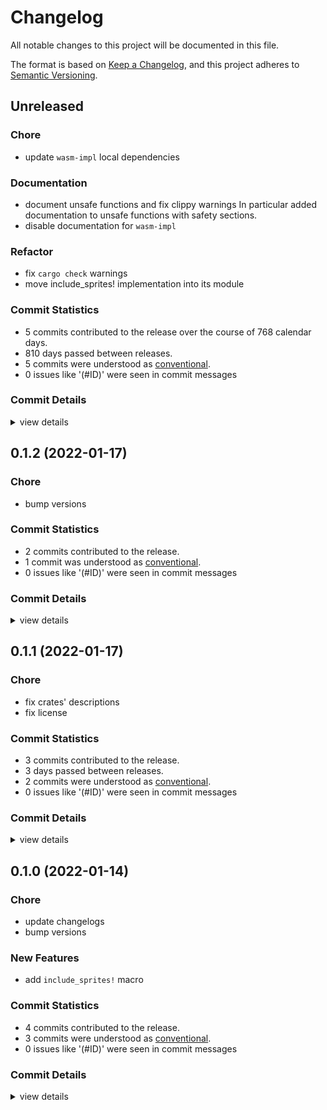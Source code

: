 # Changelog

All notable changes to this project will be documented in this file.

The format is based on [Keep a Changelog](https://keepachangelog.com/en/1.0.0/),
and this project adheres to [Semantic Versioning](https://semver.org/spec/v2.0.0.html).

## Unreleased

### Chore

 - <csr-id-6a833a7d3ecd8ee045441892e1c504993c0e5c65/> update `wasm-impl` local dependencies

### Documentation

 - <csr-id-60b3c5307b97a414e492d1e429f3d1de068411f3/> document unsafe functions and fix clippy warnings
   In particular added documentation to unsafe functions with safety sections.
 - <csr-id-9deecf48578e05831dafe18131b3c0ebff7377e2/> disable documentation for `wasm-impl`

### Refactor

 - <csr-id-1546d4800d74a57a63ea273aa03473fce1ebca2b/> fix `cargo check` warnings
 - <csr-id-233cb7870c80b14a4a8f5394eab6b0c8e0586b28/> move include_sprites! implementation into its module

### Commit Statistics

<csr-read-only-do-not-edit/>

 - 5 commits contributed to the release over the course of 768 calendar days.
 - 810 days passed between releases.
 - 5 commits were understood as [conventional](https://www.conventionalcommits.org).
 - 0 issues like '(#ID)' were seen in commit messages

### Commit Details

<csr-read-only-do-not-edit/>

<details><summary>view details</summary>

 * **Uncategorized**
    - Update `wasm-impl` local dependencies ([`6a833a7`](https://github.com/zetanumbers/wasm4-rs/commit/6a833a7d3ecd8ee045441892e1c504993c0e5c65))
    - Document unsafe functions and fix clippy warnings ([`60b3c53`](https://github.com/zetanumbers/wasm4-rs/commit/60b3c5307b97a414e492d1e429f3d1de068411f3))
    - Fix `cargo check` warnings ([`1546d48`](https://github.com/zetanumbers/wasm4-rs/commit/1546d4800d74a57a63ea273aa03473fce1ebca2b))
    - `include_sprites!` is now gated by `include-sprites` feature ([`9deecf4`](https://github.com/zetanumbers/wasm4-rs/commit/9deecf48578e05831dafe18131b3c0ebff7377e2))
    - Move include_sprites! implementation into its module ([`233cb78`](https://github.com/zetanumbers/wasm4-rs/commit/233cb7870c80b14a4a8f5394eab6b0c8e0586b28))
</details>

## 0.1.2 (2022-01-17)

### Chore

 - <csr-id-3ffbbb4e106ce545fcf0b8a1fa36e40e3384afdc/> bump versions

### Commit Statistics

<csr-read-only-do-not-edit/>

 - 2 commits contributed to the release.
 - 1 commit was understood as [conventional](https://www.conventionalcommits.org).
 - 0 issues like '(#ID)' were seen in commit messages

### Commit Details

<csr-read-only-do-not-edit/>

<details><summary>view details</summary>

 * **Uncategorized**
    - Release wasm4-impl v0.1.2, wasm4 v0.1.2 ([`d833a30`](https://github.com/zetanumbers/wasm4-rs/commit/d833a3084f6eb490fc9cff7f10e0e37696cdf0e2))
    - Bump versions ([`3ffbbb4`](https://github.com/zetanumbers/wasm4-rs/commit/3ffbbb4e106ce545fcf0b8a1fa36e40e3384afdc))
</details>

## 0.1.1 (2022-01-17)

### Chore

 - <csr-id-2bed0608fe6d1f95412b53e4b2a100c6d9413898/> fix crates' descriptions
 - <csr-id-7e163bdedd898202b4009fd19a79e286592174a0/> fix license

### Commit Statistics

<csr-read-only-do-not-edit/>

 - 3 commits contributed to the release.
 - 3 days passed between releases.
 - 2 commits were understood as [conventional](https://www.conventionalcommits.org).
 - 0 issues like '(#ID)' were seen in commit messages

### Commit Details

<csr-read-only-do-not-edit/>

<details><summary>view details</summary>

 * **Uncategorized**
    - Release wasm4-sys v0.1.1, wasm4-impl v0.1.1, wasm4 v0.1.1 ([`9587707`](https://github.com/zetanumbers/wasm4-rs/commit/958770778205fcf22318ffb4a25dc359baa0513a))
    - Fix crates' descriptions ([`2bed060`](https://github.com/zetanumbers/wasm4-rs/commit/2bed0608fe6d1f95412b53e4b2a100c6d9413898))
    - Fix license ([`7e163bd`](https://github.com/zetanumbers/wasm4-rs/commit/7e163bdedd898202b4009fd19a79e286592174a0))
</details>

## 0.1.0 (2022-01-14)

### Chore

 - <csr-id-a0f0eb4c388e0b91a9edda291aa61f10e3388229/> update changelogs
 - <csr-id-ac05404fc96f0089d40dd55f238da870f683526f/> bump versions

### New Features

 - <csr-id-06dc6afedf6ea051c5927fd06f0b7fd84a6bb55b/> add `include_sprites!` macro

### Commit Statistics

<csr-read-only-do-not-edit/>

 - 4 commits contributed to the release.
 - 3 commits were understood as [conventional](https://www.conventionalcommits.org).
 - 0 issues like '(#ID)' were seen in commit messages

### Commit Details

<csr-read-only-do-not-edit/>

<details><summary>view details</summary>

 * **Uncategorized**
    - Release wasm4-impl v0.1.0 ([`2031d7b`](https://github.com/zetanumbers/wasm4-rs/commit/2031d7b5dfe38b8a5394942e1777811e5c70812b))
    - Update changelogs ([`a0f0eb4`](https://github.com/zetanumbers/wasm4-rs/commit/a0f0eb4c388e0b91a9edda291aa61f10e3388229))
    - Bump versions ([`ac05404`](https://github.com/zetanumbers/wasm4-rs/commit/ac05404fc96f0089d40dd55f238da870f683526f))
    - Add `include_sprites!` macro ([`06dc6af`](https://github.com/zetanumbers/wasm4-rs/commit/06dc6afedf6ea051c5927fd06f0b7fd84a6bb55b))
</details>

